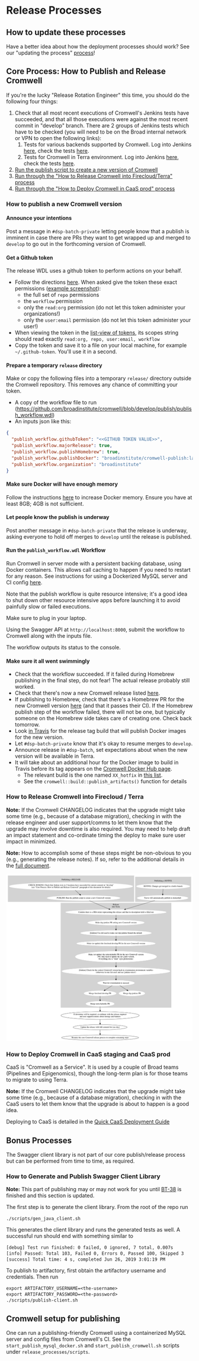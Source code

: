 # Release Processes

## How to update these processes

Have a better idea about how the deployment processes should work? 
See our "updating the process" [process](../README.MD)!

## Core Process: How to Publish and Release Cromwell

If you're the lucky "Release Rotation Engineer" this time, you should do the following four things:

1. Check that all most recent executions of Cromwell's Jenkins tests have succeeded, and that all those executions were 
against the most recent commit in "develop" branch. There are 2 groups of Jenkins tests which have to be checked (you 
will need to be on the Broad internal network or VPN to open the following links):
    1. Tests for various backends supported by Cromwell. Log into Jenkins [here](https://fc-jenkins.dsp-techops.broadinstitute.org), check the tests [here](https://fc-jenkins.dsp-techops.broadinstitute.org/job/cromwell-cron-parent/).
    1. Tests for Cromwell in Terra environment. Log into Jenkins [here](https://fc-jenkins.dsp-techops.broadinstitute.org), check the tests [here](https://fc-jenkins.dsp-techops.broadinstitute.org/view/Batch/).
1. [Run the publish script to create a new version of Cromwell](#how-to-publish-a-new-cromwell-version)  
1. [Run through the "How to Release Cromwell into Firecloud/Terra" process](#how-to-release-cromwell-into-firecloud--terra)  
1. [Run through the "How to Deploy Cromwell in CaaS prod" process](#how-to-deploy-cromwell-in-caas-staging-and-caas-prod)  

### How to publish a new Cromwell version

#### Announce your intentions

Post a message in `#dsp-batch-private` letting people know that a publish is imminent in case there are PRs they want to get
wrapped up and merged to `develop` to go out in the forthcoming version of Cromwell.

#### Get a Github token

The release WDL uses a github token to perform actions on your behalf.
* Follow the directions [here](https://help.github.com/en/github/authenticating-to-github/creating-a-personal-access-token-for-the-command-line).
  When asked give the token these exact permissions ([example screenshot](github_token_scopes.png)):
  * the full set of `repo` permissions
  * the `workflow` permission
  * only the `read:org` permission (do not let this token administer your organizations!)
  * only the `user:email` permission (do not let this token administer your user!)
* When viewing the token in the [list-view of tokens](https://github.com/settings/tokens), its scopes string should read exactly `read:org, repo, user:email, workflow`
* Copy the token and save it to a file on your local machine, for example `~/.github-token`. You'll use it in a second.

#### Prepare a temporary `release` directory

Make or copy the following files into a temporary `release/` directory outside the Cromwell repository. This removes any chance of committing your token.

* A copy of the workflow file to run (https://github.com/broadinstitute/cromwell/blob/develop/publish/publish_workflow.wdl)
* An inputs json like this:

```json
{
  "publish_workflow.githubToken": "<<GITHUB TOKEN VALUE>>",
  "publish_workflow.majorRelease": true,
  "publish_workflow.publishHomebrew": true,
  "publish_workflow.publishDocker": "broadinstitute/cromwell-publish:latest",
  "publish_workflow.organization": "broadinstitute"
}
```

#### Make sure Docker will have enough memory

Follow the instructions [here](https://docs.docker.com/docker-for-mac/#resources) to increase Docker memory.
Ensure you have at least 8GB; 4GB is not sufficient.

#### Let people know the publish is underway

Post another message in `#dsp-batch-private` that the release is underway, asking everyone to hold off merges to `develop` until
the release is published.

#### Run the `publish_workflow.wdl` Workflow

Run Cromwell in server mode with a persistent backing database, using Docker containers. This allows call caching to happen if you need to restart for any reason.
See instructions for using a Dockerized MySQL server and CI config [here](#cromwell-setup-for-publishing).

Note that the publish workflow is quite resource intensive; it's a good idea to shut down other resource intensive apps before launching it to avoid painfully slow or failed executions.

Make sure to plug in your laptop.

Using the Swagger API at `http://localhost:8000`, submit the workflow to Cromwell along with the inputs file.

The workflow outputs its status to the console.

#### Make sure it all went swimmingly

* Check that the workflow succeeded. If it failed during Homebrew publishing in the final step, do not fear! The actual release probably still worked. 
* Check that there's now a new Cromwell release listed [here](https://github.com/broadinstitute/cromwell/releases).
* If publishing to Homebrew, check that there's a Homebrew PR for the new Cromwell version [here](https://github.com/Homebrew/homebrew-core/pulls) (and that it passes their CI). 
If the Homebrew publish step of the workflow failed, there will not be one, but typically someone on the Homebrew side takes care of creating one. Check back tomorrow.
* Look [in Travis](https://app.travis-ci.com/github/broadinstitute/cromwell/branches) for the release tag build that will publish Docker images for the new version.
* Let `#dsp-batch-private` know that it's okay to resume merges to `develop`.
* Announce release in `#dsp-batch`, set expectations about when the new version will be available in Terra.
* It will take about an additional hour for the Docker image to build in Travis before its tag appears on the [Cromwell Docker Hub page](https://hub.docker.com/r/broadinstitute/cromwell/tags).
    * The relevant build is the one named `XX_hotfix` in [this list](https://app.travis-ci.com/github/broadinstitute/cromwell/builds).
    * See the `cromwell::build::publish_artifacts()` function for details

### How to Release Cromwell into Firecloud / Terra

**Note:** If the Cromwell CHANGELOG indicates that the upgrade might take some time (e.g., because of a database migration), checking in with the release engineer
and user support/comms to let them know that the upgrade may involve downtime is also required. You may need to help draft an impact statement and co-ordinate timing
the deploy to make sure user impact in minimized.

**Note:** How to accomplish some of these steps might be non-obvious to you (e.g., generating the release notes).
If so, refer to the additional details in the [full document](https://docs.google.com/document/d/1EEzwemE8IedCplIwL506fiqXr0262Pz4G0x6Cr6V-5E). 

![firecloud-develop](firecloud-develop.dot.png) 

### How to Deploy Cromwell in CaaS staging and CaaS prod

CaaS is "Cromwell as a Service". It is used by a couple of Broad teams (Pipelines and Epigenomics), though the long-term plan is for those teams to migrate to using Terra.

**Note:** If the Cromwell CHANGELOG indicates that the upgrade might take some time (e.g., because of a database migration), checking in with the CaaS users
to let them know that the upgrade is about to happen is a good idea.

Deploying to CaaS is detailed in the [Quick CaaS Deployment Guide](https://docs.google.com/document/d/1s0YC-oohJ7o-OGcgnH_-YBtIEKmLIPTRpG36yvWxUpE) 

## Bonus Processes

The Swagger client library is not part of our core publish/release process but can be performed from time to time, as required.

### How to Generate and Publish Swagger Client Library

**Note:** This part of publishing may or may not work for you until
[BT-38](https://broadworkbench.atlassian.net/browse/BT-38) is finished and this section is updated.

The first step is to generate the client library.  From the root of the repo run

```
./scripts/gen_java_client.sh
```

This generates the client library and runs the generated tests as well.  A successful run should end with something similar to

```
[debug] Test run finished: 0 failed, 0 ignored, 7 total, 0.007s
[info] Passed: Total 103, Failed 0, Errors 0, Passed 100, Skipped 3
[success] Total time: 4 s, completed Jun 26, 2019 3:01:19 PM
```

To publish to artifactory, first obtain the artifactory username and credentials.  Then run

```
export ARTIFACTORY_USERNAME=<the-username>
export ARTIFACTORY_PASSWORD=<the-password>
./scripts/publish-client.sh
```

## Cromwell setup for publishing

One can run a publishing-friendly Cromwell using a containerized MySQL server and config files
from Cromwell's CI. See the `start_publish_mysql_docker.sh` and `start_publish_cromwell.sh` 
scripts under `release_processes/scripts`.
